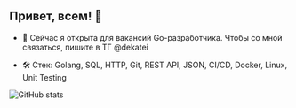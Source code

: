 ## Привет, всем! 👋
- 🌱 Сейчас я открыта для вакансий Go-разработчика. Чтобы со мной связаться, пишите в ТГ @dekatei
  
- 🛠 Стек: Golang,
SQL,
HTTP,
Git,
REST API,
JSON, CI/CD,
Docker,
Linux,
Unit Testing

![GitHub stats](https://github-readme-stats.vercel.app/api?username=dekatei&show_icons=true&theme=radical&card_width=400)



<!--
**dekatei/dekatei** is a ✨ _special_ ✨ repository because its `README.md` (this file) appears on your GitHub profile.
![Top Langs](https://github-readme-stats.vercel.app/api/top-langs/?username=dekatei&layout=compact)
Here are some ideas to get you started:

- 🔭 I’m currently working on ...
- 🌱 I’m currently learning ...
- 👯 I’m looking to collaborate on ...
- 🤔 I’m looking for help with ...
- 💬 Ask me about ...
- 📫 How to reach me: ...
- 😄 Pronouns: ...
- ⚡ Fun fact: ...
-->
